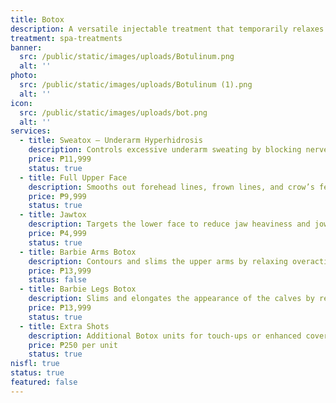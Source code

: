 ```yaml
---
title: Botox
description: A versatile injectable treatment that temporarily relaxes targeted muscles to reduce wrinkles, contour the face and body, and manage excessive sweating. Botox is quick, effective, and requires little to no downtime — making it a go-to solution for both aesthetic and medical concerns.
treatment: spa-treatments
banner:
  src: /public/static/images/uploads/Botulinum.png
  alt: ''
photo:
  src: /public/static/images/uploads/Botulinum (1).png
  alt: ''
icon:
  src: /public/static/images/uploads/bot.png
  alt: ''
services:
  - title: Sweatox – Underarm Hyperhidrosis
    description: Controls excessive underarm sweating by blocking nerve signals to sweat glands. Stay dry, odor-free, and confident for 4–6 months.
    price: ₱11,999
    status: true
  - title: Full Upper Face
    description: Smooths out forehead lines, frown lines, and crow’s feet for a refreshed, natural-looking lift. Ideal for anti-aging and wrinkle prevention.
    price: ₱9,999
    status: true
  - title: Jawtox
    description: Targets the lower face to reduce jaw heaviness and jowl sagging. Helps create a slimmer, more defined V-line without surgery.
    price: ₱4,999
    status: true
  - title: Barbie Arms Botox
    description: Contours and slims the upper arms by relaxing overactive muscles. Perfect for those who want toned-looking arms without bulk.
    price: ₱13,999
    status: false
  - title: Barbie Legs Botox
    description: Slims and elongates the appearance of the calves by reducing muscle size — great for achieving a more feminine, model-like leg shape.
    price: ₱13,999
    status: true
  - title: Extra Shots
    description: Additional Botox units for touch-ups or enhanced coverage based on your aesthetic goals.
    price: ₱250 per unit
    status: true
nisfl: true
status: true
featured: false
---
```


